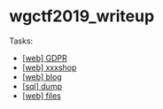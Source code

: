 # wgctf2019_writeup

Tasks:
- [[web] GDPR](./gdpr/README.md)
- [[web] xxxshop](./xxxshop/README.md)
- [[web] blog](./blog/README.md)
- [[sql] dump](./dump/README.md)
- [[web] files](./files/README.md)

